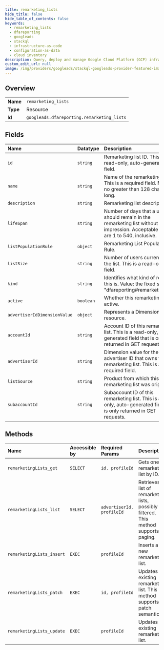 ```yaml
---
title: remarketing_lists
hide_title: false
hide_table_of_contents: false
keywords:
  - remarketing_lists
  - dfareporting
  - googleads    
  - stackql
  - infrastructure-as-code
  - configuration-as-data
  - cloud inventory
description: Query, deploy and manage Google Cloud Platform (GCP) infrastructure and resources using SQL
custom_edit_url: null
image: /img/providers/googleads/stackql-googleads-provider-featured-image.png
---
```

  
    

## Overview
<table><tbody>
<tr><td><b>Name</b></td><td><code>remarketing_lists</code></td></tr>
<tr><td><b>Type</b></td><td>Resource</td></tr>
<tr><td><b>Id</b></td><td><code>googleads.dfareporting.remarketing_lists</code></td></tr>
</tbody></table>

## Fields
| Name | Datatype | Description |
|:-----|:---------|:------------|
| `id` | `string` | Remarketing list ID. This is a read-only, auto-generated field. |
| `name` | `string` | Name of the remarketing list. This is a required field. Must be no greater than 128 characters long. |
| `description` | `string` | Remarketing list description. |
| `lifeSpan` | `string` | Number of days that a user should remain in the remarketing list without an impression. Acceptable values are 1 to 540, inclusive. |
| `listPopulationRule` | `object` | Remarketing List Population Rule. |
| `listSize` | `string` | Number of users currently in the list. This is a read-only field. |
| `kind` | `string` | Identifies what kind of resource this is. Value: the fixed string "dfareporting#remarketingList". |
| `active` | `boolean` | Whether this remarketing list is active. |
| `advertiserIdDimensionValue` | `object` | Represents a DimensionValue resource. |
| `accountId` | `string` | Account ID of this remarketing list. This is a read-only, auto-generated field that is only returned in GET requests. |
| `advertiserId` | `string` | Dimension value for the advertiser ID that owns this remarketing list. This is a required field. |
| `listSource` | `string` | Product from which this remarketing list was originated. |
| `subaccountId` | `string` | Subaccount ID of this remarketing list. This is a read-only, auto-generated field that is only returned in GET requests. |
## Methods
| Name | Accessible by | Required Params | Description |
|:-----|:--------------|:----------------|:------------|
| `remarketingLists_get` | `SELECT` | `id, profileId` | Gets one remarketing list by ID. |
| `remarketingLists_list` | `SELECT` | `advertiserId, profileId` | Retrieves a list of remarketing lists, possibly filtered. This method supports paging. |
| `remarketingLists_insert` | `EXEC` | `profileId` | Inserts a new remarketing list. |
| `remarketingLists_patch` | `EXEC` | `id, profileId` | Updates an existing remarketing list. This method supports patch semantics. |
| `remarketingLists_update` | `EXEC` | `profileId` | Updates an existing remarketing list. |
